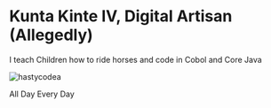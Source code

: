 <h1>Kunta Kinte IV, Digital Artisan (Allegedly)</h1>
<p> I teach Children how to ride horses and code in Cobol and Core Java</p>
<p><img align="center" src="https://github-readme-streak-stats.herokuapp.com/?user=hastycodea&" alt="hastycodea" /></p>
<p>All Day Every Day</p>
